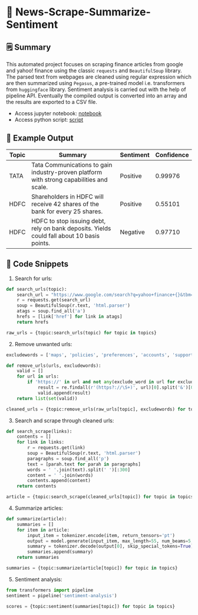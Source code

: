 # 📰 News-Scrape-Summarize-Sentiment

## 🗒️ Summary

This automated project focuses on scraping finance articles from google and yahoo! finance using the classic `requests` and `BeautifulSoup` library. The parsed text from webpages are cleaned using regular expression which are then summarized using `Pegasus`, a pre-trained model i.e. transformers from `huggingface` library. Sentiment analysis is carried out with the help of pipeline API. Eventually the compiled output is converted into an array and the results are exported to a CSV file.

- Access jupyter notebook: [notebook](content/notebook.ipynb)
- Access python script: [script](content/main.py)

## 📱 Example Output

| Topic  | Summary | Sentiment | Confidence |
| ------ | ------- | --------- | ---------- |
| TATA  | Tata Communications to gain industry-proven platform with strong capabilities and scale. | Positive | 0.99976 |
| HDFC  | Shareholders in HDFC will receive 42 shares of the bank for every 25 shares. | Positive | 0.55101 |
| HDFC  | HDFC to stop issuing debt, rely on bank deposits. Yields could fall about 10 basis points. | Negative | 0.97710 |

## 📑 Code Snippets

1. Search for urls:
```python
def search_urls(topic):
    search_url = "https://www.google.com/search?q=yahoo+finance+{}&tbm=nws".format(topic)
    r = requests.get(search_url)
    soup = BeautifulSoup(r.text, 'html.parser')
    atags = soup.find_all('a')
    hrefs = [link['href'] for link in atags]
    return hrefs

raw_urls = {topic:search_urls(topic) for topic in topics}
```

2. Remove unwanted urls:
```python
excludewords = ['maps', 'policies', 'preferences', 'accounts', 'support']

def remove_urls(urls, excludewords):
    valid = []
    for url in urls: 
        if 'https://' in url and not any(exclude_word in url for exclude_word in excludewords):
            result = re.findall(r'(https?://\S+)', url)[0].split('&')[0]
            valid.append(result)
    return list(set(valid))

cleaned_urls = {topic:remove_urls(raw_urls[topic], excludewords) for topic in topics}
```

3. Search and scrape through cleaned urls:
```python
def search_scrape(links):
    contents = []
    for link in links: 
        r = requests.get(link)
        soup = BeautifulSoup(r.text, 'html.parser')
        paragraphs = soup.find_all('p')
        text = [parah.text for parah in paragraphs]
        words = ' '.join(text).split(' ')[:300]
        content = ' '.join(words)
        contents.append(content)
    return contents

article = {topic:search_scrape(cleaned_urls[topic]) for topic in topics}
```

4. Summarize articles:
```python
def summarize(article):
    summaries = []
    for item in article:
        input_item = tokenizer.encode(item, return_tensors='pt')
        output = model.generate(input_item, max_length=55, num_beams=5, early_stopping=True)
        summary = tokenizer.decode(output[0], skip_special_tokens=True)
        summaries.append(summary)
    return summaries

summaries = {topic:summarize(article[topic]) for topic in topics}
```

5. Sentiment analysis:
```python
from transformers import pipeline
sentiment = pipeline('sentiment-analysis')

scores = {topic:sentiment(summaries[topic]) for topic in topics}
```
